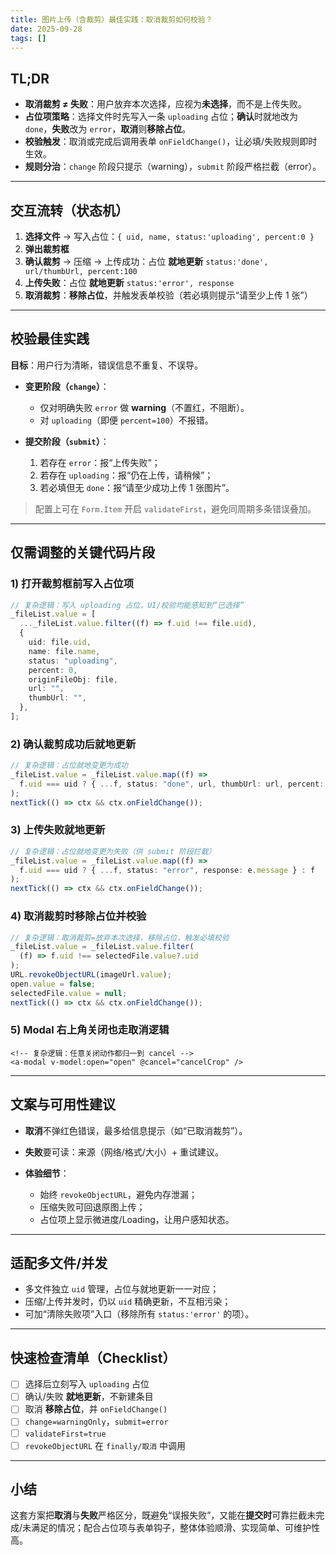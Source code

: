 ```yaml
---
title: 图片上传（含裁剪）最佳实践：取消裁剪如何校验？
date: 2025-09-28
tags: []
---
```


## TL;DR

- **取消裁剪 ≠ 失败**：用户放弃本次选择，应视为**未选择**，而不是上传失败。
- **占位项策略**：选择文件时先写入一条 `uploading` 占位；**确认**时就地改为 `done`，**失败**改为 `error`，**取消**则**移除占位**。
- **校验触发**：取消或完成后调用表单 `onFieldChange()`，让必填/失败规则即时生效。
- **规则分治**：`change` 阶段只提示（warning），`submit` 阶段严格拦截（error）。

---

## 交互流转（状态机）

1. **选择文件** → 写入占位：`{ uid, name, status:'uploading', percent:0 }`
2. **弹出裁剪框**
3. **确认裁剪** → 压缩 → 上传成功：占位 **就地更新** `status:'done', url/thumbUrl, percent:100`
4. **上传失败**：占位 **就地更新** `status:'error', response`
5. **取消裁剪**：**移除占位**，并触发表单校验（若必填则提示“请至少上传 1 张”）

---

## 校验最佳实践

**目标**：用户行为清晰，错误信息不重复、不误导。

- **变更阶段（`change`）**：

  - 仅对明确失败 `error` 做 **warning**（不置红，不阻断）。
  - 对 `uploading`（即便 `percent=100`）不报错。

- **提交阶段（`submit`）**：

  1. 若存在 `error`：报“上传失败”；
  2. 若存在 `uploading`：报“仍在上传，请稍候”；
  3. 若必填但无 `done`：报“请至少成功上传 1 张图片”。

> 配置上可在 `Form.Item` 开启 `validateFirst`，避免同周期多条错误叠加。

---

## 仅需调整的关键代码片段

### 1) 打开裁剪框前写入占位项

```ts
// 复杂逻辑：写入 uploading 占位，UI/校验均能感知到“已选择”
_fileList.value = [
  ..._fileList.value.filter((f) => f.uid !== file.uid),
  {
    uid: file.uid,
    name: file.name,
    status: "uploading",
    percent: 0,
    originFileObj: file,
    url: "",
    thumbUrl: "",
  },
];
```

### 2) 确认裁剪成功后就地更新

```ts
// 复杂逻辑：占位就地变更为成功
_fileList.value = _fileList.value.map((f) =>
  f.uid === uid ? { ...f, status: "done", url, thumbUrl: url, percent: 100 } : f
);
nextTick(() => ctx && ctx.onFieldChange());
```

### 3) 上传失败就地更新

```ts
// 复杂逻辑：占位就地变更为失败（供 submit 阶段拦截）
_fileList.value = _fileList.value.map((f) =>
  f.uid === uid ? { ...f, status: "error", response: e.message } : f
);
nextTick(() => ctx && ctx.onFieldChange());
```

### 4) 取消裁剪时移除占位并校验

```ts
// 复杂逻辑：取消裁剪=放弃本次选择，移除占位，触发必填校验
_fileList.value = _fileList.value.filter(
  (f) => f.uid !== selectedFile.value?.uid
);
URL.revokeObjectURL(imageUrl.value);
open.value = false;
selectedFile.value = null;
nextTick(() => ctx && ctx.onFieldChange());
```

### 5) Modal 右上角关闭也走取消逻辑

```vue
<!-- 复杂逻辑：任意关闭动作都归一到 cancel -->
<a-modal v-model:open="open" @cancel="cancelCrop" />
```

---

## 文案与可用性建议

- **取消**不弹红色错误，最多给信息提示（如“已取消裁剪”）。
- **失败**要可读：来源（网络/格式/大小）+ 重试建议。
- **体验细节**：

  - 始终 `revokeObjectURL`，避免内存泄漏；
  - 压缩失败可回退原图上传；
  - 占位项上显示微进度/Loading，让用户感知状态。

---

## 适配多文件/并发

- 多文件独立 `uid` 管理，占位与就地更新一一对应；
- 压缩/上传并发时，仍以 `uid` 精确更新，不互相污染；
- 可加“清除失败项”入口（移除所有 `status:'error'` 的项）。

---

## 快速检查清单（Checklist）

- [ ] 选择后立刻写入 `uploading` 占位
- [ ] 确认/失败 **就地更新**，不新建条目
- [ ] 取消 **移除占位**，并 `onFieldChange()`
- [ ] `change=warningOnly`，`submit=error`
- [ ] `validateFirst=true`
- [ ] `revokeObjectURL` 在 `finally/取消` 中调用

---

## 小结

这套方案把**取消**与**失败**严格区分，既避免“误报失败”，又能在**提交时**可靠拦截未完成/未满足的情况；配合占位项与表单钩子，整体体验顺滑、实现简单、可维护性高。
